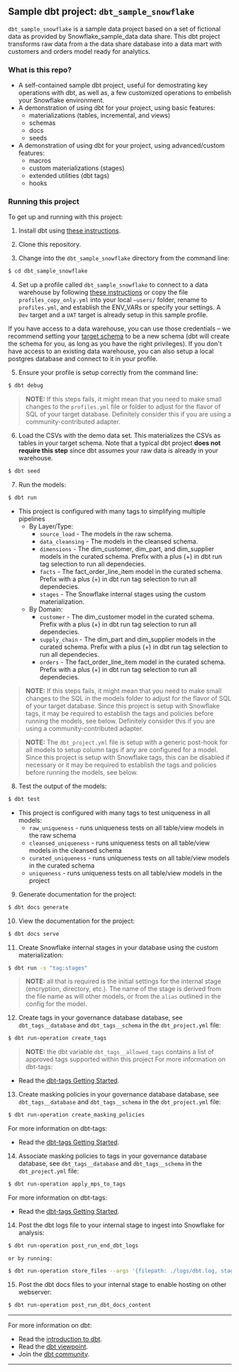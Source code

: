 ## Sample dbt project: `dbt_sample_snowflake`

`dbt_sample_snowflake` is a sample data project based on a set of fictional data as provided by Snowflake_sample_data data share. This dbt project transforms raw data from a the data share database into a data mart with customers and orders model ready for analytics.

### What is this repo?
- A self-contained sample dbt project, useful for demostrating key operations with dbt, as well as, a few customized operations to embelish your Snowflake environment.
- A demonstration of using dbt for your project, using basic features:
    - materializations (tables, incremental, and views)
    - schemas
    - docs 
    - seeds
- A demonstration of using dbt for your project, using advanced/custom features:
    - macros
    - custom materializations (stages)
    - extended utilities (dbt tags)
    - hooks

### Running this project
To get up and running with this project:
1. Install dbt using [these instructions](https://docs.getdbt.com/docs/installation).

2. Clone this repository.

3. Change into the `dbt_sample_snowflake` directory from the command line:
```bash
$ cd dbt_sample_snowflake
```

4. Set up a profile called `dbt_sample_snowflake` to connect to a data warehouse by following [these instructions](https://docs.getdbt.com/docs/configure-your-profile) or copy the file `profiles_copy_only.yml` into your local `~users/` folder, rename to `profiles.yml`, and establish the ENV_VARs or specify your settings.  A `Dev` target and a `UAT` target is already setup in this sample profile. 

If you have access to a data warehouse, you can use those credentials – we recommend setting your [target schema](https://docs.getdbt.com/docs/configure-your-profile#section-populating-your-profile) to be a new schema (dbt will create the schema for you, as long as you have the right privileges). If you don't have access to an existing data warehouse, you can also setup a local postgres database and connect to it in your profile.

5. Ensure your profile is setup correctly from the command line:
```bash
$ dbt debug
```
> **NOTE:** If this steps fails, it might mean that you need to make small changes to the `profiles.yml` file or folder to adjust for the flavor of SQL of your target database. Definitely consider this if you are using a community-contributed adapter.

6. Load the CSVs with the demo data set. This materializes the CSVs as tables in your target schema. Note that a typical dbt project **does not require this step** since dbt assumes your raw data is already in your warehouse.
```bash
$ dbt seed
```

7. Run the models:
```bash
$ dbt run
```
- This project is configured with many tags to simplifying multiple pipelines
  - By Layer/Type:
    - `source_load` - The models in the raw schema.
    - `data_cleansing` - The models in the cleansed schema.
    - `dimensions` - The dim_customer, dim_part, and dim_supplier models in the curated schema.  Prefix with a plus (+) in dbt run tag selection to run all dependecies.
    - `facts` - The fact_order_line_item model in the curated schema.  Prefix with a plus (+) in dbt run tag selection to run all dependecies.
    - `stages` - The Snowflake internal stages using the custom materialization.
  - By Domain:
    - `customer` - The dim_customer model in the curated schema.  Prefix with a plus (+) in dbt run tag selection to run all dependecies. 
    - `supply_chain` - The dim_part and dim_supplier models in the curated schema.  Prefix with a plus (+) in dbt run tag selection to run all dependecies.
    - `orders` - The fact_order_line_item model in the curated schema.  Prefix with a plus (+) in dbt run tag selection to run all dependecies.

> **NOTE:** If this steps fails, it might mean that you need to make small changes to the SQL in the models folder to adjust for the flavor of SQL of your target database. Since this project is setup with Snowflake tags, it may be required to establish the tags and policies before running the models, see below.  Definitely consider this if you are using a community-contributed adapter.

> **NOTE:** The `dbt_project.yml` file is setup with a generic post-hook for all models to setup column tags if any are configured for a model. Since this project is setup with Snowflake tags, this can be disabled if necessary or it may be required to establish the tags and policies before running the models, see below.

8. Test the output of the models:
```bash
$ dbt test
```
- This project is configured with many tags to test uniqueness in all models:
  - `raw_uniqueness` - runs uniqueness tests on all table/view models in the raw schema
  - `cleansed_uniqueness` - runs uniqueness tests on all table/view models in the cleansed schema
  - `curated_uniqueness` - runs uniqueness tests on all table/view models in the curated schema
  - `uniqueness` - runs uniqueness tests on all table/view models in the project

9. Generate documentation for the project:
```bash
$ dbt docs generate
```

10. View the documentation for the project:
```bash
$ dbt docs serve
```

11. Create Snowflake internal stages in your database using the custom materialization:
```bash
$ dbt run -s "tag:stages"
```
> **NOTE:** all that is required is the initial settings for the internal stage (encryption, directory, etc.).  The name of the stage is derived from the file name as will other models, or from the `alias` outlined in the config for the model.

12. Create tags in your governance database database, see `dbt_tags__database` and `dbt_tags__schema` in the `dbt_project.yml` file:
```bash
$ dbt run-operation create_tags
```
> **NOTE:** the dbt variable `dbt_tags__allowed_tags` contains a list of approved tags supported within this project
For more information on dbt-tags:
- Read the [dbt-tags Getting Started](https://dbt-tags.iflambda.com/latest/getting-started.html).

13. Create masking policies in your governance database database, see `dbt_tags__database` and `dbt_tags__schema` in the `dbt_project.yml` file:
```bash
$ dbt run-operation create_masking_policies
```
For more information on dbt-tags:
- Read the [dbt-tags Getting Started](https://dbt-tags.iflambda.com/latest/getting-started.html).

14. Associate masking policies to tags in your governance database database, see `dbt_tags__database` and `dbt_tags__schema` in the `dbt_project.yml` file:
```bash
$ dbt run-operation apply_mps_to_tags
```
For more information on dbt-tags:
- Read the [dbt-tags Getting Started](https://dbt-tags.iflambda.com/latest/getting-started.html).

14. Post the dbt logs file to your internal stage to ingest into Snowflake for analysis:
```bash
$ dbt run-operation post_run_end_dbt_logs
```
    or by running:
```bash
$ dbt run-operation store_files --args '{filepath: ./logs/dbt.log, stage: log_stage/logs, schema: raw}'
```
15. Post the dbt docs files to your internal stage to enable hosting on other webserver:
```bash
$ dbt run-operation post_run_dbt_docs_content
```

---
For more information on dbt:
- Read the [introduction to dbt](https://docs.getdbt.com/docs/introduction).
- Read the [dbt viewpoint](https://docs.getdbt.com/docs/about/viewpoint).
- Join the [dbt community](http://community.getdbt.com/).
---
